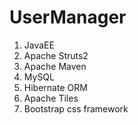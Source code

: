 UserManager
===========

1. JavaEE
2. Apache Struts2
3. Apache Maven
4. MySQL
5. Hibernate ORM
6. Apache Tiles
7. Bootstrap css framework
